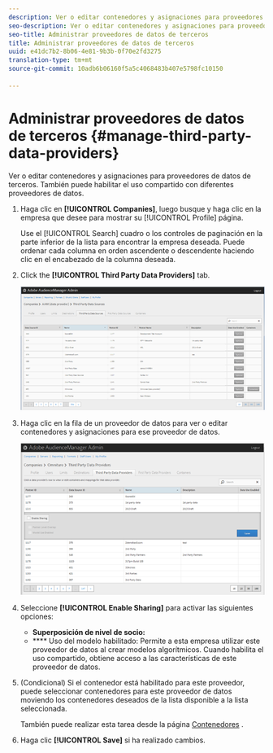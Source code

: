```yaml
---
description: Ver o editar contenedores y asignaciones para proveedores de datos de terceros. También puede habilitar el uso compartido con diferentes proveedores de datos.
seo-description: Ver o editar contenedores y asignaciones para proveedores de datos de terceros. También puede habilitar el uso compartido con diferentes proveedores de datos.
seo-title: Administrar proveedores de datos de terceros
title: Administrar proveedores de datos de terceros
uuid: e41dc7b2-8b06-4e81-9b3b-0f70e2fd3275
translation-type: tm+mt
source-git-commit: 10adb6b06160f5a5c4068483b407e5798fc10150

---
```



# Administrar proveedores de datos de terceros {#manage-third-party-data-providers}

Ver o editar contenedores y asignaciones para proveedores de datos de terceros. También puede habilitar el uso compartido con diferentes proveedores de datos.

1. Haga clic en **[!UICONTROL Companies]**, luego busque y haga clic en la empresa que desee para mostrar su [!UICONTROL Profile] página.

   Use el [!UICONTROL Search] cuadro o los controles de paginación en la parte inferior de la lista para encontrar la empresa deseada. Puede ordenar cada columna en orden ascendente o descendente haciendo clic en el encabezado de la columna deseada.
1. Click the **[!UICONTROL Third Party Data Providers]** tab.

   ![](assets/third_party_providers.png)

1. Haga clic en la fila de un proveedor de datos para ver o editar contenedores y asignaciones para ese proveedor de datos.

   ![Resultado del paso](assets/third_party_providers_edit.png)

1. Seleccione **[!UICONTROL Enable Sharing]** para activar las siguientes opciones:

   * **Superposición de nivel de socio:**
   * **** Uso del modelo habilitado: Permite a esta empresa utilizar este proveedor de datos al crear modelos algorítmicos.
   Cuando habilita el uso compartido, obtiene acceso a las características de este proveedor de datos.

1. (Condicional) Si el contenedor está habilitado para este proveedor, puede seleccionar contenedores para este proveedor de datos moviendo los contenedores deseados de la lista disponible a la lista seleccionada.

   También puede realizar esta tarea desde la página [Contenedores](../companies/admin-manage-containers.md#task_61DB5CEECC5049DD8D059C642AC3F967) .
1. Haga clic **[!UICONTROL Save]** si ha realizado cambios.